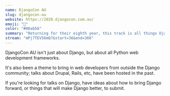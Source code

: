 ```yaml
---
name: DjangoCon AU
slug: djangocon-au
website: https://2020.djangocon.com.au/
emoji: "🦄"
color: "#00ab56"
summary: "Returning for their eighth year, this track is all things Django. Stories and fairy tales about Django, web development in Python, ponies, and unicorns 🦄!"
stream: "mPj7TEV56mQ?&start=36&end=366"
---
```


DjangoCon AU isn't just about Django, but about all Python web development frameworks. 

It's also been a theme to bring in web developers from outside the Django community; talks about Drupal, Rails, etc, have been hosted in the past. 

If you're looking for talks on Django, have ideas about how to bring Django forward, or things that will make Django better, to submit. 




